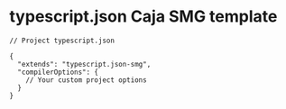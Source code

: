 # typescript.json Caja SMG template

```json5
// Project typescript.json

{
  "extends": "typescript.json-smg",
  "compilerOptions": {
    // Your custom project options
  }
}
```
